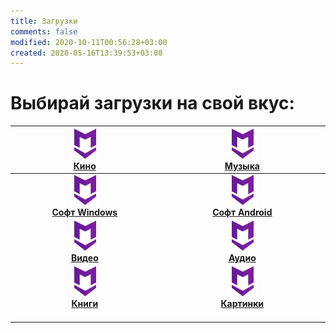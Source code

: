 ```yaml
---
title: Загрузки
comments: false
modified: 2020-10-11T00:56:28+03:00
created: 2020-05-16T13:39:53+03:00
---
```


# Выбирай загрузки на свой вкус:
[![logo]<br>**Кино**](./kino.md)                         |[![logo]<br>**Музыка**](./music.md)
:---:|:---:
[![logo]<br>**Софт Windows**](./soft.md)                 |[![logo]<br>**Софт Android**](./soft.md)
[![logo]<br>**Видео**](./video.md)                       | [![logo]<br>**Аудио**](./audio.md)
[![logo]<br>**Книги**](./books.md)<br><img width="512"/> | [![logo]<br>**Картинки**](./images.md) <img width="512"/>

[logo]: https://github.com/adam-p/markdown-here/raw/master/src/common/images/icon48.png "Альт текст логотипа"


<!--
Все прикольные штуки.
Страницы списком:
* [Кино](./kino.md)
* [Софт](./soft.md)
* [Музыка](./music.md)
* [Видео](./video.md)
* [Аудио](./audio.md)
* [Картинки](./images.md)
* [Книги](./books.md)
-->